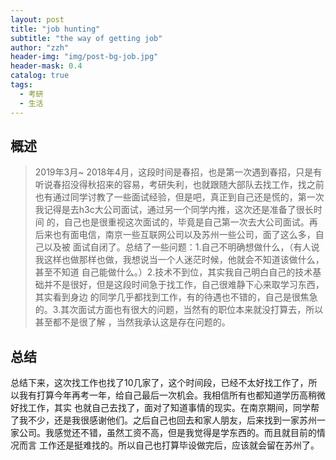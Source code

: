 ```yaml
---
layout: post
title: "job hunting"
subtitle: "the way of getting job"
author: "zzh"
header-img: "img/post-bg-job.jpg"
header-mask: 0.4
catalog: true
tags:
  - 考研
  - 生活
---
```


## 概述
> 2019年3月~ 2018年4月，这段时间是春招，也是第一次遇到春招，只是有听说春招没得秋招来的容易，考研失利，也就跟随大部队去找工作，找之前也有通过同学讨教了一些面试经验，但是吧，真正到自己还是慌的，第一次我记得是去h3c大公司面试，通过另一个同学内推，这次还是准备了很长时间
的，自己也是很重视这次面试的，毕竟是自己第一次去大公司面试。再后来也有面电信，南京一些互联网公司以及苏州一些公司，面了这么多，自己以及被
面试自闭了。总结了一些问题：1.自己不明确想做什么，（有人说我这样也做那样也做，我想说当一个人迷茫时候，他就会不知道该做什么，甚至不知道
自己能做什么。）2.技术不到位，其实我自己明白自己的技术基础并不是很好，但是这段时间急于找工作，自己很难静下心来取学习东西，其实看到身边
的同学几乎都找到工作，有的待遇也不错的，自己是很焦急的。3.其次面试方面也有很大的问题，当然有的职位本来就没打算去，所以甚至都不是很了解
，当然我承认这是存在问题的。
## 总结
总结下来，这次找工作也找了10几家了，这个时间段，已经不太好找工作了，所以我有打算今年再考一年，给自己最后一次机会。我相信所有也都知道学历高稍微好找工作，其实
也就自己去找了，面对了知道事情的现实。在南京期间，同学帮了我不少，还是我很感谢他们。之后自己也回去和家人朋友，后来找到一家苏州一家公司。我感觉还不错，虽然工资不高，但是我觉得是学东西的。而且就目前的情况而言
工作还是挺难找的。所以自己也打算毕设做完后，应该就会留在苏州了。


